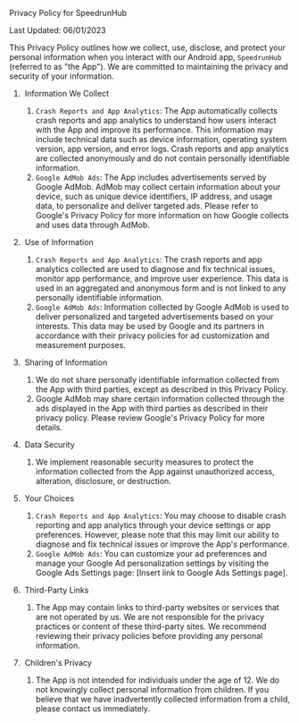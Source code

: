 Privacy Policy for SpeedrunHub

Last Updated: 06/01/2023

This Privacy Policy outlines how we collect, use, disclose, and protect your personal information when you interact with our Android app, `SpeedrunHub` (referred to as "the App"). We are committed to maintaining the privacy and security of your information.

1.  Information We Collect
	1. `Crash Reports and App Analytics`: The App automatically collects crash reports and app analytics to understand how users interact with the App and improve its performance. This information may include technical data such as device information, operating system version, app version, and error logs. Crash reports and app analytics are collected anonymously and do not contain personally identifiable information.
	2. `Google AdMob Ads`: The App includes advertisements served by Google AdMob. AdMob may collect certain information about your device, such as unique device identifiers, IP address, and usage data, to personalize and deliver targeted ads. Please refer to Google's Privacy Policy for more information on how Google collects and uses data through AdMob.

2.  Use of Information
	1. `Crash Reports and App Analytics`: The crash reports and app analytics collected are used to diagnose and fix technical issues, monitor app performance, and improve user experience. This data is used in an aggregated and anonymous form and is not linked to any personally identifiable information.
	2. `Google AdMob Ads`: Information collected by Google AdMob is used to deliver personalized and targeted advertisements based on your interests. This data may be used by Google and its partners in accordance with their privacy policies for ad customization and measurement purposes.

3.  Sharing of Information
	1. We do not share personally identifiable information collected from the App with third parties, except as described in this Privacy Policy.
	2. Google AdMob may share certain information collected through the ads displayed in the App with third parties as described in their privacy policy. Please review Google's Privacy Policy for more details. 

4.  Data Security
	1. We implement reasonable security measures to protect the information collected from the App against unauthorized access, alteration, disclosure, or destruction.  

5.  Your Choices
	1. `Crash Reports and App Analytics`: You may choose to disable crash reporting and app analytics through your device settings or app preferences. However, please note that this may limit our ability to diagnose and fix technical issues or improve the App's performance.
	2. `Google AdMob Ads`: You can customize your ad preferences and manage your Google Ad personalization settings by visiting the Google Ads Settings page: \[Insert link to Google Ads Settings page\].

6.  Third-Party Links
	1. The App may contain links to third-party websites or services that are not operated by us. We are not responsible for the privacy practices or content of these third-party sites. We recommend reviewing their privacy policies before providing any personal information.

7.  Children's Privacy
	1. The App is not intended for individuals under the age of 12. We do not knowingly collect personal information from children. If you believe that we have inadvertently collected information from a child, please contact us immediately.